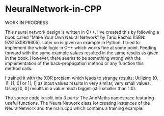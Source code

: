 # NeuralNetwork-in-CPP
WORK IN PROGRESS

This neural network design is written in C++. I've created this by following a book called "Make Your Own Neural Network" by Tariq Rashid (ISBN: 9781530826605). Later on is given an example in Python. I tried to implement the whole logic in C++ which works fine at some point. Feeding forward with the same example values resulted in the same results as given in the book. However, there seems to be something wrong with the implementation of the back-propagation method or any function this method calls.

I trained it with the XOR problem which leads to strange results:
Utilizing [0, 1], [1, 0] or [1, 1] as input values results in very similar, very small values. Using [0, 0] results in a value much bigger (still smaller than 1.0).

The source code is split into 3 parts:
The AnnMaths namespace featuring useful functions,
The NeuralNetwork class for creating instances of the NeuralNetwork
and the main.cpp which contains a training example.
